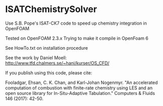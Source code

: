 # ISATChemistrySolver
Use S.B. Pope's ISAT-CK7 code to speed up chemistry integration in OpenFOAM


Tested on OpenFOAM 2.3.x
Trying to make it compile in OpenFoam 6

See HowTo.txt on installation procedure

See the work by Daniel Moell: http://www.tfd.chalmers.se/~hani/kurser/OS_CFD/

If you publish using this code, please cite: 

Fooladgar, Ehsan, C. K. Chan, and Karl-Johan Nogenmyr. "An accelerated computation of combustion with finite-rate chemistry using LES and an open source library for In-Situ-Adaptive Tabulation." Computers & Fluids 146 (2017): 42-50.
